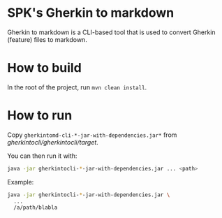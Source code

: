 SPK's Gherkin to markdown
=====================================

Gherkin to markdown is a CLI-based tool that is used to convert Gherkin (feature) files to markdown.

How to build
====================================

In the root of the project, run `mvn clean install`.

How to run
========================================

Copy `gherkintomd-cli-*-jar-with-dependencies.jar*` from *gherkintocli/gherkintocli/target*.

You can then run it with:

```sh
java -jar gherkintocli-*-jar-with-dependencies.jar ... <path>
```

Example:

```sh
java -jar gherkintocli-*-jar-with-dependencies.jar \
  ...
  /a/path/blabla
```
